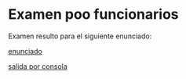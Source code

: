 # Examen poo funcionarios

Examen resulto para el siguiente enunciado:

[enunciado](./docs/SIMULACIONDAW3-2.pdf)

[salida por consola](./docs/salida-consola.txt)